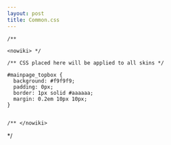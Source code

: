 ```yaml
---
layout: post 
title: Common.css
---
```


`/** `

    <nowiki> */

    /** CSS placed here will be applied to all skins */

    #mainpage_topbox {
      background: #f9f9f9; 
      padding: 0px; 
      border: 1px solid #aaaaaa; 
      margin: 0.2em 10px 10px;
    }


    /** </nowiki>

\*/
